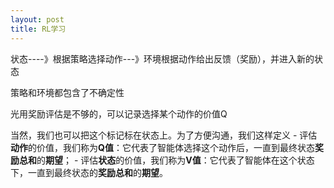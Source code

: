 ```yaml
---
layout: post
title: RL学习
---
```


状态----》根据策略选择动作---》环境根据动作给出反馈（奖励），并进入新的状态

策略和环境都包含了不确定性





光用奖励评估是不够的，可以记录选择某个动作的价值Q



当然，我们也可以把这个标记标在状态上。为了方便沟通，我们这样定义 - 评估**动作**的价值，我们称为**Q值**：它代表了智能体选择这个动作后，一直到最终状态**奖励总和**的**期望**； - 评估**状态**的价值，我们称为**V值**：它代表了智能体在这个状态下，一直到最终状态的**奖励总和**的**期望**。



